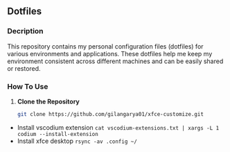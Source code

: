 ## Dotfiles

### Decription

This repository contains my personal configuration files (dotfiles) for various environments and applications. These dotfiles help me keep my environment consistent across different machines and can be easily shared or restored.

### How To Use

1. **Clone the Repository**

   ```sh
   git clone https://github.com/gilangarya01/xfce-customize.git
   ```
- Install vscodium extension `cat vscodium-extensions.txt | xargs -L 1 codium --install-extension`
- Install xfce desktop `rsync -av .config ~/`
